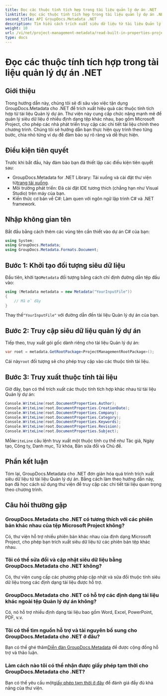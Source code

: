 ```yaml
---
title: Đọc các thuộc tính tích hợp trong tài liệu quản lý dự án .NET
linktitle: Đọc các thuộc tính tích hợp trong tài liệu quản lý dự án .NET
second_title: API GroupDocs.Metadata .NET
description: Tìm hiểu cách trích xuất siêu dữ liệu từ tài liệu Quản lý dự án bằng GroupDocs.Metadata cho .NET. Nâng cao khả năng xử lý tài liệu của bạn.
weight: 10
url: /vi/net/project-management-metadata/read-built-in-properties-project-management-documents/
type: docs
---
```

# Đọc các thuộc tính tích hợp trong tài liệu quản lý dự án .NET

## Giới thiệu
Trong hướng dẫn này, chúng tôi sẽ đi sâu vào việc tận dụng GroupDocs.Metadata cho .NET để trích xuất hiệu quả các thuộc tính tích hợp từ tài liệu Quản lý dự án. Thư viện này cung cấp chức năng mạnh mẽ để quản lý siêu dữ liệu ở nhiều định dạng tệp khác nhau, bao gồm Microsoft Project, cho phép các nhà phát triển truy cập các chi tiết tài liệu chính theo chương trình. Chúng tôi sẽ hướng dẫn bạn thực hiện quy trình theo từng bước, chia nhỏ từng ví dụ để đảm bảo sự rõ ràng và dễ thực hiện.
## Điều kiện tiên quyết
Trước khi bắt đầu, hãy đảm bảo bạn đã thiết lập các điều kiện tiên quyết sau:
-  GroupDocs.Metadata for .NET Library: Tải xuống và cài đặt thư viện từ[trang tải xuống](https://releases.groupdocs.com/metadata/net/).
- Môi trường phát triển: Đã cài đặt IDE tương thích (chẳng hạn như Visual Studio) trên máy của bạn.
- Kiến thức cơ bản về C#: Làm quen với ngôn ngữ lập trình C# và .NET framework.

## Nhập không gian tên
Bắt đầu bằng cách thêm các vùng tên cần thiết vào dự án C# của bạn:
```csharp
using System;
using GroupDocs.Metadata;
using GroupDocs.Metadata.Formats.Document;
```
## Bước 1: Khởi tạo đối tượng siêu dữ liệu
 Đầu tiên, khởi tạo`Metadata` đối tượng bằng cách chỉ định đường dẫn tệp đầu vào:
```csharp
using (Metadata metadata = new Metadata("YourInputFile"))
{
    // Mã ở đây
}
```
 Thay thế`"YourInputFile"` với đường dẫn đến tài liệu Quản lý dự án của bạn.
## Bước 2: Truy cập siêu dữ liệu quản lý dự án
Tiếp theo, truy xuất gói gốc dành riêng cho tài liệu Quản lý dự án:
```csharp
var root = metadata.GetRootPackage<ProjectManagementRootPackage>();
```
Cái này`root` đối tượng sẽ cho phép truy cập vào các thuộc tính tài liệu.
## Bước 3: Truy xuất thuộc tính tài liệu
Giờ đây, bạn có thể trích xuất các thuộc tính tích hợp khác nhau từ tài liệu Quản lý dự án:
```csharp
Console.WriteLine(root.DocumentProperties.Author);
Console.WriteLine(root.DocumentProperties.CreationDate);
Console.WriteLine(root.DocumentProperties.Company);
Console.WriteLine(root.DocumentProperties.Category);
Console.WriteLine(root.DocumentProperties.Keywords);
Console.WriteLine(root.DocumentProperties.Revision);
Console.WriteLine(root.DocumentProperties.Subject);
```
 Mỗi`WriteLine` câu lệnh truy xuất một thuộc tính cụ thể như Tác giả, Ngày tạo, Công ty, Danh mục, Từ khóa, Bản sửa đổi và Chủ đề.

## Phần kết luận
Tóm lại, GroupDocs.Metadata cho .NET đơn giản hóa quá trình trích xuất siêu dữ liệu từ tài liệu Quản lý dự án. Bằng cách làm theo hướng dẫn này, bạn đã học cách sử dụng thư viện để truy cập các chi tiết tài liệu quan trọng theo chương trình.

## Câu hỏi thường gặp
### GroupDocs.Metadata cho .NET có tương thích với các phiên bản khác nhau của tệp Microsoft Project không?
Có, thư viện hỗ trợ nhiều phiên bản khác nhau của định dạng Microsoft Project, cho phép bạn trích xuất siêu dữ liệu từ các phiên bản tệp khác nhau.
### Tôi có thể sửa đổi và cập nhật siêu dữ liệu bằng GroupDocs.Metadata cho .NET không?
Có, thư viện cung cấp các phương pháp cập nhật và sửa đổi thuộc tính siêu dữ liệu trong các định dạng tài liệu được hỗ trợ.
### GroupDocs.Metadata cho .NET có hỗ trợ các định dạng tài liệu khác ngoài tệp Quản lý dự án không?
Có, nó hỗ trợ nhiều định dạng tài liệu bao gồm Word, Excel, PowerPoint, PDF, v.v.
### Tôi có thể tìm nguồn hỗ trợ và tài nguyên bổ sung cho GroupDocs.Metadata cho .NET ở đâu?
 Bạn có thể ghé thăm[Diễn đàn GroupDocs.Metadata](https://forum.groupdocs.com/c/metadata/14) để được cộng đồng hỗ trợ và thảo luận.
### Làm cách nào tôi có thể nhận được giấy phép tạm thời cho GroupDocs.Metadata cho .NET?
 Bạn có thể yêu cầu một[giấy phép tạm thời ở đây](https://purchase.groupdocs.com/temporary-license/) để đánh giá đầy đủ khả năng của thư viện.